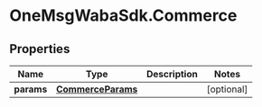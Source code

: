 # OneMsgWabaSdk.Commerce

## Properties

Name | Type | Description | Notes
------------ | ------------- | ------------- | -------------
**params** | [**CommerceParams**](CommerceParams.md) |  | [optional] 



